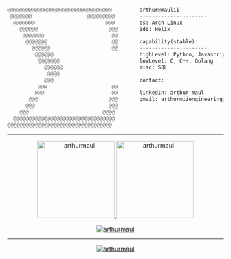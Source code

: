 ```py
@@@@@@@@@@@@@@@@@@@@@@@@@@@@@@@@@@         arthur@maulii                                
 @@@@@@@                  @@@@@@@@@        ----------------------                      
  @@@@@@@                       @@@        os: Arch Linux                           
    @@@@@@                       @@@       ide: Helix                            
     @@@@@@@                      @@                                   
      @@@@@@@                     @@       capability(stable):                            
        @@@@@@                    @@       ----------------------                            
         @@@@@@                            highLevel: Python, Javascript, HTML, CSS                          
          @@@@@@@                          lowLevel: C, C++, Golang                         
            @@@@@@                         misc: SQL                       
             @@@@                                               
            @@@                            contact:                         
          @@@                     @@       ----------------------                            
         @@@                      @@       linkedIn: arthur-maul                            
       @@@                       @@@       gmail: arthurmiiengineering@gmail.com                             
      @@@                        @@@                                   
    @@@                        @@@@                                    
  @@@@@@@@@@@@@@@@@@@@@@@@@@@@@@@@@                                    
@@@@@@@@@@@@@@@@@@@@@@@@@@@@@@@@@@    
```

---

<div align="center">
  <a href="https://github.com/arthurmaul">
    <img height="180em" src="https://github-readme-stats.vercel.app/api/top-langs?username=arthurmaul&show_icons=true&locale=en&layout=compact&theme=dark" alt="arthurmaul"/>
    <img height="180em" src="https://github-readme-stats.vercel.app/api?username=arthurmaul&show_icons=true&locale=en&layout=compact&theme=dark" alt="arthurmaul"/>
  </a>
</div>
<p align="center">
  <a href="https://github.com/arthurmaul">
    <img src="https://github-readme-streak-stats.herokuapp.com/?user=arthurmaul&&theme=dark" alt="arthurmaul" />
  </a>
</p>

---

<p align="center">
  <a href="https://github.com/arthurmaul">
    <img src="https://quotes-github-readme.vercel.app/api?type=horizontal&theme=dark" alt="arthurmaul" />
  </a>
</p>

